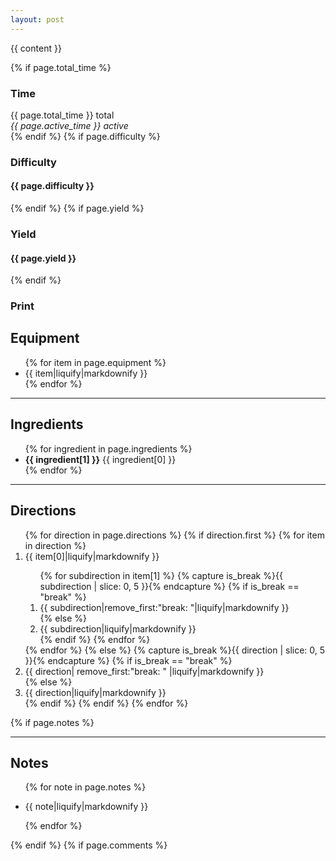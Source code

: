 ```yaml
---
layout: post
---
```

{{ content }}

<!-- more -->

<div class="meta-container">
    {% if page.total_time %}
        <div class="meta">
            <h3><i class="fa fa-clock-o"></i> Time</h3>
            <div class="content">
                {{ page.total_time }} total<br>
                <em>{{ page.active_time }} active</em>
            </div>
        </div>
    {% endif %}
    {% if page.difficulty %}
        <div class="meta">
            <h3><i class="fa fa-cogs"></i> Difficulty</h3>
            <h4 class="content">{{ page.difficulty }}</h4>
        </div>
    {% endif %}
    {% if page.yield %}
        <div class="meta">
            <h3><i class="fa fa-cubes"></i> Yield</h3>
            <h4 class="content">{{ page.yield }}</h4>
        </div>
    {% endif %}
    <div class="meta print-recipe" onclick="window.print()">
        <h3><i class="fa fa-print"></i> Print</h3>
    </div>
</div>

<div class="recipe-container">
    <div class="equipment-ingredients">
        <h2>Equipment</h2>
        <ul>
            {% for item in page.equipment %}
                <li>{{ item|liquify|markdownify }}</li>
            {% endfor %}
        </ul>
        <hr>
        <h2>Ingredients</h2>
        <ul>
            {% for ingredient in page.ingredients %}
                <li><strong>{{ ingredient[1] }}</strong> {{ ingredient[0] }}</li>
            {% endfor %}
        </ul>
        <hr class="mobile-only-hr">
    </div>
    <div class="directions">
        <h2>Directions</h2>
        <ol>
            {% for direction in page.directions %}
                {% if direction.first %}
                    {% for item in direction %}
                        <li>{{ item[0]|liquify|markdownify }}</li>
                        <ol class="sub-direction">
                        {% for subdirection in item[1] %}
                            {% capture is_break %}{{ subdirection | slice: 0, 5 }}{% endcapture %}
                            {% if is_break == "break" %}
                                <li class="break">{{ subdirection|remove_first:"break: "|liquify|markdownify }}</li>
                            {% else %}
                                <li>{{ subdirection|liquify|markdownify }}</li>
                            {% endif %}
                        {% endfor %}
                        </ol>
                    {% endfor %}
                {% else %}
                    {% capture is_break %}{{ direction | slice: 0, 5 }}{% endcapture %}
                    {% if is_break == "break" %}
                        <li class="break">{{ direction| remove_first:"break: " |liquify|markdownify }}</li>
                    {% else %}
                        <li>{{ direction|liquify|markdownify }}</li>
                    {% endif %}
                {% endif %}
            {% endfor %}
        </ol>
    </div>
    {% if page.notes %}
    <div class="notes">
        <hr>
        <h2>Notes</h2>
        <ul>
            {% for note in page.notes %}
                <li><p>{{ note|liquify|markdownify }}</p></li>
            {% endfor %}
        </ul>       
    </div>
    {% endif %}
    {% if page.comments %}
        <div id="disqus_thread"></div>
        <script>
            var disqus_config = function () {
                this.page.url = '{{ site.url }}{{ page.url }}';
                this.page.identifier = '{{ page.id }}';
            };
            
            (function() { // DON'T EDIT BELOW THIS LINE
            var d = document, s = d.createElement('script');
            s.src = 'https://imperfect-kitchen.disqus.com/embed.js';
            s.setAttribute('data-timestamp', +new Date());
            (d.head || d.body).appendChild(s);
            })();
        </script>
        <noscript>Please enable JavaScript to view the <a href="https://disqus.com/?ref_noscript">comments powered by Disqus.</a></noscript>    
    {% endif %}
</div>
